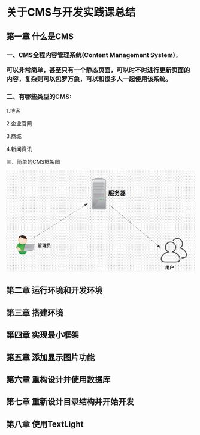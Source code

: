 # 关于CMS与开发实践课总结
## 第一章 什么是CMS
### 一、CMS全程内容管理系统(Content Management System)，<p>可以非常简单，甚至只有一个静态页面，可以时不时进行更新页面的内容，复杂则可以包罗万象，可以和很多人一起使用该系统。</p>
### 二、有哪些类型的CMS:
<p> 1.博客 </p>
<p> 2.企业官网 </p>
<p> 3.商城 </p>
<p> 4.新闻资讯 </p>
<p> 三、简单的CMS框架图 </p>
<img src="./image/简单的CMS架构图.png"/>

## 第二章 运行环境和开发环境
## 第三章 搭建环境
## 第四章 实现最小框架
## 第五章 添加显示图片功能
## 第六章 重构设计并使用数据库
## 第七章 重新设计目录结构并开始开发
## 第八章 使用TextLight
